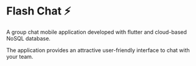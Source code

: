 # Flash Chat ⚡️

A group chat mobile application developed with flutter and cloud-based NoSQL database.

The application provides an attractive user-friendly interface to chat with your team.
